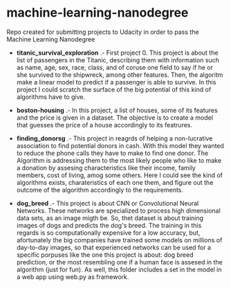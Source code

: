 # machine-learning-nanodegree
Repo created for submitting projects to Udacity in order to pass the Machine Learning Nanodegree

* **titanic_survival_exploration** .- First project 0. This project is about the list of passengers in the Titanic, 
describing them with information such as name, age, sex, race, class, and of coruse one field to say if he or she survived 
to the shipwreck, among other features. Then, the algoritm make a linear model to predict if a passenger is able to survive.
In this project I could scratch the surface of the big potential of this kind of algorithms have to give.

* **boston-housing** .- In this project, a list of houses, some of its features and the price is given in a dataset. 
The objective is to create a model that guesses the price of a house accordingly to its featrures. 

* **finding_donorsg** .- This project in reagrds of helping a non-lucrative association to find potential donors in cash. 
With this model they wanted to reduce the phone calls they have to make to find one donor. The Algorithm is addressing them
to the most likely people who like to make a donation by assesing characteristics like their income, family members, 
cost of living, amog some others. Here I could see the kind of algorithms exists, charateristics of each one them, and 
figure out the outcome of the algorithm accordingly to the requirements.

* **dog_breed** .- This project is about CNN or Convolutional Neural Networks. These networks are specialized to process high
dimensional data sets, as an image migth be. So, thet dataset is about training images of dogs and predicts the dog's breed. 
The training in this regards is so computationally expensive for a low accuracy, but, afortunately the big companies have 
trained some models on millions of day-to-day images, so that experienced networks can be used for a specific porpuses 
like the one this project is about: dog breed prediction, or the most resembling one if a human face is assesed in the 
algorithm (just for fun). As well, this folder includes a set in the model in a web app using web.py as framework. 

